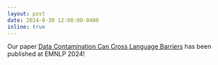 ```yaml
---
layout: post
date: 2024-8-30 12:00:00-0400
inline: true
---
```


Our paper [Data Contamination Can Cross Language Barriers](https://arxiv.org/pdf/2406.13236) has been published at EMNLP 2024!
